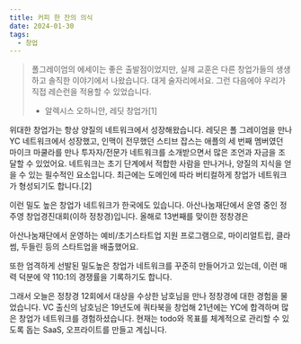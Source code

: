 ```yaml
---
title: 커피 한 잔의 의식
date: 2024-01-30
tags:
  - 창업
---
```

> 폴그레이엄의 에세이는 좋은 출발점이었지만, 실제 교훈은 다른 창업가들의 생생하고 솔직한 이야기에서 나왔습니다. 대게 술자리에서요. 그런 다음에야 우리가 직접 레슨런을 적용할 수 있었습니다.
> 
> - 알렉시스 오하니안, 레딧 창업가[1]
>     

위대한 창업가는 항상 양질의 네트워크에서 성장해왔습니다. 레딧은 폴 그레이엄을 만나 YC 네트워크에서 성장했고, 인맥이 전무했던 스티브 잡스는 애플의 세 번째 멤버였던 마이크 마쿨라를 만나 투자자/전문가 네트워크를 소개받으면서 많은 조언과 자금을 조달할 수 있었어요. 네트워크는 초기 단계에서 적합한 사람을 만나거나, 양질의 지식을 얻을 수 있는 필수적인 요소입니다. 최근에는 도메인에 따라 버티컬하게 창업가 네트워크가 형성되기도 합니다.[2]

이런 밀도 높은 창업가 네트워크가 한국에도 있습니다. 아산나눔재단에서 운영 중인 정주영 창업경진대회(이하 정창경)입니다. 올해로 13번째를 맞이한 정창경은

아산나눔재단에서 운영하는 예비/초기스타트업 지원 프로그램으로, 마이리얼트립, 클라썸, 두들린 등의 스타트업을 배출했어요.

또한 엄격하게 선발된 밀도높은 창업가 네트워크를 꾸준히 만들어가고 있는데, 이런 매력 덕분에 약 110:1의 경쟁률을 기록하기도 합니다.

그래서 오늘은 정창경 12회에서 대상을 수상한 남호님을 만나 정창경에 대한 경험을 물었습니다. VC 출신의 남호님은 19년도에 쿼타북을 창업해 21년에는 YC에 합격하며 많은 창업가 네트워크를 경험하셨습니다. 현재는 todo와 목표를 체계적으로 관리할 수 있도록 돕는 SaaS, 오프라이트를 만들고 계십니다.